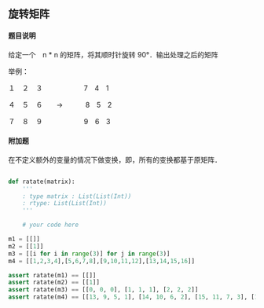 ## 旋转矩阵

#### 题目说明

给定一个　n * n 的矩阵，将其顺时针旋转 90°．输出处理之后的矩阵

举例：　

１　２　３　　　　　　7　4　1

４　５　６　　-> 　　　8　5　2

７　８　９　　　　　　9　6　3　


#### 附加题

在不定义额外的变量的情况下做变换，即，所有的变换都基于原矩阵．


```python

def ratate(matrix):
    '''
    : type matrix : List(List(Int))
    : rtype: List(List(Int))
    '''

    # your code here

m1 = [[]]
m2 = [[1]]
m3 = [[i for i in range(3)] for j in range(3)]
m4 = [[1,2,3,4],[5,6,7,8],[9,10,11,12],[13,14,15,16]]

assert ratate(m1) == [[]]
assert ratate(m2) == [[1]]
assert ratate(m3) == [[0, 0, 0], [1, 1, 1], [2, 2, 2]]
assert ratate(m4) == [[13, 9, 5, 1], [14, 10, 6, 2], [15, 11, 7, 3], [16, 12, 8, 4]]

```
